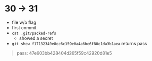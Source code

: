 # 30 -> 31

- file w/o flag
- first commit
- `cat .git/packed-refs`
    - showed a secret
- `git show f17132340e8ee6c159e0a4a6bc6f80e1da3b1aea` returns pass

> pass: 47e603bb428404d265f59c42920d81e5

